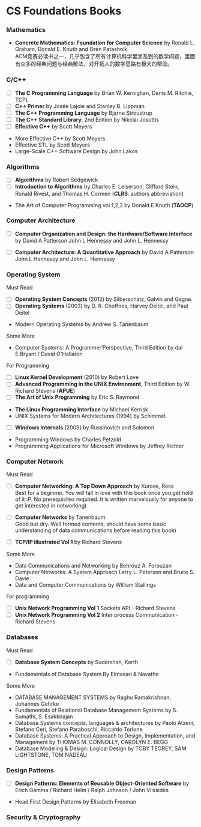 # CS Foundations Books

### Mathematics

- **Concrete Mathematics: Foundation for Computer Science** by Ronald L. Graham, Donald E. Knuth and Oren Patashnik  
ACM竞赛必读书之一，几乎包含了所有计算机科学里涉及到的数学问题，里面有众多的经典问题与经典解法，对开拓人的数学思路有极大的帮助。

### C/C++

- [ ] **The C Programming Language** by Brian W. Kernighan, Denis M. Ritchie, TCPL
- [ ] **C++ Primer** by Josée Lajoie and Stanley B. Lippman
- [ ] **The C++ Programming Language** by Bjarne Stroustrup
- [ ] **The C++ Standard Library**, 2nd Edition by Nikolai Josuttis
- [ ] **Effective C++** by Scott Meyers
- More Effective C++ by Scott Meyers
- Effective STL by Scott Meyers
- Large-Scale C++ Software Design by John Lakos

### Algorithms

- [ ] **Algorithms** by Robert Sedgewick
- [ ] **Introduction to Algorithms** by Charles E. Leiserson, Clifford Stein, Ronald Rivest, and Thomas H. Cormen (**CLRS**: authors abbreviation)
- The Art of Computer Programming vol 1,2,3 by Donald.E.Knuth (**TAOCP**)

### Computer Architecture

- [ ] **Computer Organization and Design: the Hardware/Software Interface** by David A Patterson John L Hennessy and John L. Hennessy
- [ ] **Computer Architecture: A Quantitative Approach** by David A Patterson John L Hennessy and John L. Hennessy


### Operating System

Must Read 

- [ ] **Operating System Concepts** (2012) by Silberschatz, Galvin and Gagne.
- [ ] **Operating Systems** (2003) by D. R. Choffnes, Harvey Deitel, and Paul Deitel
- Modern Operating Systems by Andrew S. Tanenbaum

Some More

- Computer Systems: A Programmer‘Perspective, Third Edition by dal E.Bryant / David O'Hallaron

For Programming

- [ ] **Linux Kernel Development** (2010) by Robert Love
- [ ] **Advanced Programming in the UNIX Environment**, Third Edition by W. Richard Stevens  (**APUE**)
- [ ] **The Art of Unix Programming** by Eric S. Raymond
- **The Linux Programming Interface** by Michael Kerrisk
- UNIX Systems for Modern Architectures (1994) by Schimmel.
- [ ] **Windows Internals** (2009) by Russinovich and Solomon
- Programming Windows by Charles Petzold 
- Programming Applications for Microsoft Windows by Jeffrey Richter 


### Computer Network

Must Read

- [ ] **Computer Networking: A Top Down Approach** by Kurose, Ross  
  Best for a beginner. You will fall in love with this book once you get hold of it :P. No prerequisites required. It is written marvelously for anyone to get interested in networking)

- [ ] **Computer Networks** by Tanenbaum  
  Good but dry. Well formed contents, should have some basic understanding of data communications before reading this book)

- [ ] **TCP/IP illustrated Vol 1** by Richard Stevens

Some More

- Data Communications and Networking by Behrouz A. Forouzan
- Computer Networks: A System Approach Larry L. Peterson and Bruce S. Davie
- Data and Computer Communications by William Stallings

For programming

- [ ] **Unix Network Programming Vol 1** Sockets API - Richard Stevens
- [ ] **Unix Network Programming Vol 2** Inter process Communication - Richard Stevens

### Databases

Must Read

- [ ] **Database System Concepts** by Sudarshan, Korth
- Fundamentals of Database System By Elmasari & Navathe

Some More

- DATABASE MANAGEMENT SYSTEMS by Raghu Ramakrishnan, Johannes Gehrke
- Fundamentals of Relational Database Management Systems by S. Sumathi, S. Esakkirajan
- Database Systems concepts, languages & architectures by Paolo Atzeni, Stefano Ceri, Stefano Paraboschi, Riccardo Torlone
- Database Systems: A Practical Approach to Design, Implementation, and Management by THOMAS M. CONNOLLY, CAROLYN E. BEGG
- Database Modeling & Design: Logical Design by TOBY TEOREY, SAM LIGHTSTONE, TOM NADEAU



### Design Patterns

- [ ] **Design Patterns: Elements of Reusable Object-Oriented Software** by Erich Gamma / Richard Helm / Ralph Johnson / John Vlissides 
- Head First Design Patterns by Elisabeth Freeman



### Security & Cryptography